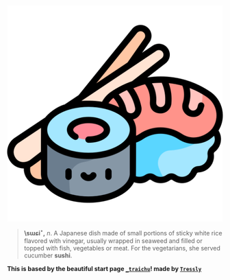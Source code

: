 ![_sushi](assets/_sushi.png?raw=true)

> **\sɯɕiꜜ,** _n_. A Japanese dish made of small portions of sticky white rice flavored with vinegar, usually wrapped in seaweed and filled or topped with fish, vegetables or meat. For the vegetarians, she served cucumber **sushi**.

**This is based by the beautiful start page [`_traichu`](https://github.com/Tressley/_traichu)! made by [`Tressly`](https://github.com/Tressley)**

